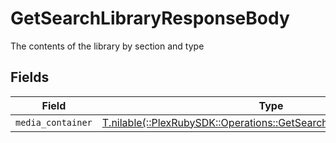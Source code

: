 # GetSearchLibraryResponseBody

The contents of the library by section and type


## Fields

| Field                                                                                                                             | Type                                                                                                                              | Required                                                                                                                          | Description                                                                                                                       |
| --------------------------------------------------------------------------------------------------------------------------------- | --------------------------------------------------------------------------------------------------------------------------------- | --------------------------------------------------------------------------------------------------------------------------------- | --------------------------------------------------------------------------------------------------------------------------------- |
| `media_container`                                                                                                                 | [T.nilable(::PlexRubySDK::Operations::GetSearchLibraryMediaContainer)](../../models/operations/getsearchlibrarymediacontainer.md) | :heavy_minus_sign:                                                                                                                | N/A                                                                                                                               |